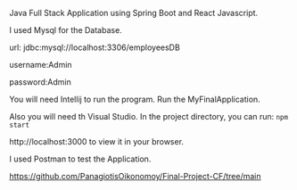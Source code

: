 Java Full Stack Application using Spring Boot and React Javascript.

I used Mysql for the Database.

url: jdbc:mysql://localhost:3306/employeesDB

username:Admin

password:Admin

You will need Intellij to run the program.
Run the MyFinalApplication.

Also you will need th Visual Studio.
In the project directory, you can run:
`npm start`

http://localhost:3000 to view it in your browser.

I used Postman to test the Application.

https://github.com/PanagiotisOikonomoy/Final-Project-CF/tree/main
